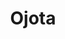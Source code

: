 ---
title: Ojota
date: 
draft: false

# descripcion
description : Ojota

materials: Plata 925

color: Plateado

dimensions: 0,5cm x 1,6cm

code: 02-13-0118

type: "Dijes"

categories: []

price: $3.270,00

price_eftvo: $2.780,00

# Images
# first image will be shown in the product page
images:
  # - image: "images/path_to_image"
  # La ubicacion de las imagenes es imagenes/Dijes/Dijes.Microcubic/02-13-0118-ojota
  - image: "./images/dijes/microcubic/02-13-0118-ojota_a.JPG"
  - image: "./images/dijes/microcubic/02-13-0118-ojota_b.JPG"
---